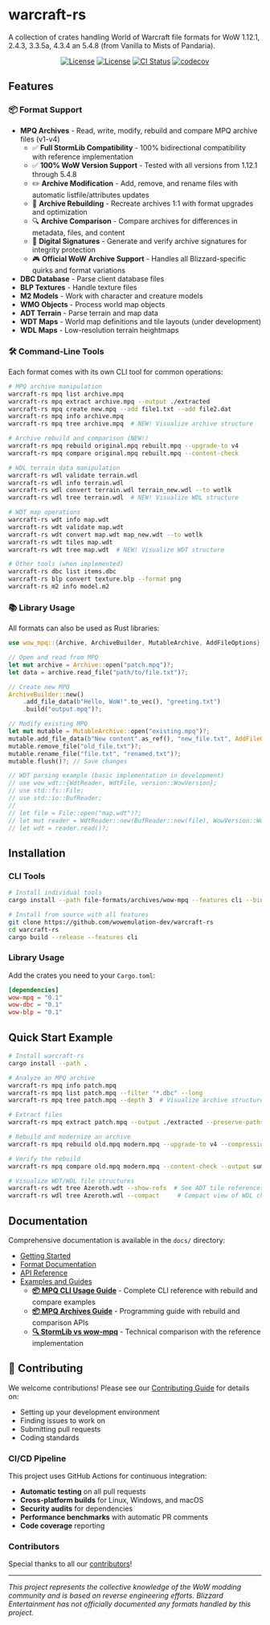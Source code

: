 # warcraft-rs

A collection of crates handling World of Warcraft file formats for WoW 1.12.1,
2.4.3, 3.3.5a, 4.3.4 an 5.4.8 (from Vanilla to Mists of Pandaria).

<div align="center">

[![License](https://img.shields.io/badge/license-Apache--2.0-blue.svg)](LICENSE-APACHE)
[![License](https://img.shields.io/badge/license-MIT-blue.svg)](LICENSE-MIT)
[![CI Status](https://github.com/wowemulation-dev/warcraft-rs/workflows/CI/badge.svg)](https://github.com/wowemulation-dev/warcraft-rs/actions)
[![codecov](https://img.shields.io/codecov/c/github/wowemulation-dev/warcraft-rs?logo=codecov&style=flat-square&token=BAQ8SOKEST&color=C43AC3)](https://codecov.io/gh/wowemulation-dev/warcraft-rs)

</div>

## Features

### 📦 Format Support

- **MPQ Archives** - Read, write, modify, rebuild and compare MPQ archive files (v1-v4)
  - ✅ **Full StormLib Compatibility** - 100% bidirectional compatibility with reference implementation
  - ✅ **100% WoW Version Support** - Tested with all versions from 1.12.1 through 5.4.8
  - ✏️ **Archive Modification** - Add, remove, and rename files with automatic listfile/attributes updates
  - 🔄 **Archive Rebuilding** - Recreate archives 1:1 with format upgrades and optimization
  - 🔍 **Archive Comparison** - Compare archives for differences in metadata, files, and content
  - 🔐 **Digital Signatures** - Generate and verify archive signatures for integrity protection
  - 🎮 **Official WoW Archive Support** - Handles all Blizzard-specific quirks and format variations
- **DBC Database** - Parse client database files
- **BLP Textures** - Handle texture files
- **M2 Models** - Work with character and creature models
- **WMO Objects** - Process world map objects
- **ADT Terrain** - Parse terrain and map data
- **WDT Maps** - World map definitions and tile layouts (under development)
- **WDL Maps** - Low-resolution terrain heightmaps

### 🛠️ Command-Line Tools

Each format comes with its own CLI tool for common operations:

```bash
# MPQ archive manipulation
warcraft-rs mpq list archive.mpq
warcraft-rs mpq extract archive.mpq --output ./extracted
warcraft-rs mpq create new.mpq --add file1.txt --add file2.dat
warcraft-rs mpq info archive.mpq
warcraft-rs mpq tree archive.mpq  # NEW! Visualize archive structure

# Archive rebuild and comparison (NEW!)
warcraft-rs mpq rebuild original.mpq rebuilt.mpq --upgrade-to v4
warcraft-rs mpq compare original.mpq rebuilt.mpq --content-check

# WDL terrain data manipulation
warcraft-rs wdl validate terrain.wdl
warcraft-rs wdl info terrain.wdl
warcraft-rs wdl convert terrain.wdl terrain_new.wdl --to wotlk
warcraft-rs wdl tree terrain.wdl  # NEW! Visualize WDL structure

# WDT map operations
warcraft-rs wdt info map.wdt
warcraft-rs wdt validate map.wdt
warcraft-rs wdt convert map.wdt map_new.wdt --to wotlk
warcraft-rs wdt tiles map.wdt
warcraft-rs wdt tree map.wdt  # NEW! Visualize WDT structure

# Other tools (when implemented)
warcraft-rs dbc list items.dbc
warcraft-rs blp convert texture.blp --format png
warcraft-rs m2 info model.m2
```

### 📚 Library Usage

All formats can also be used as Rust libraries:

```rust
use wow_mpq::{Archive, ArchiveBuilder, MutableArchive, AddFileOptions};

// Open and read from MPQ
let mut archive = Archive::open("patch.mpq")?;
let data = archive.read_file("path/to/file.txt")?;

// Create new MPQ
ArchiveBuilder::new()
    .add_file_data(b"Hello, WoW!".to_vec(), "greeting.txt")
    .build("output.mpq")?;

// Modify existing MPQ
let mut mutable = MutableArchive::open("existing.mpq")?;
mutable.add_file_data(b"New content".as_ref(), "new_file.txt", AddFileOptions::default())?;
mutable.remove_file("old_file.txt")?;
mutable.rename_file("file.txt", "renamed.txt")?;
mutable.flush()?; // Save changes
```

```rust
// WDT parsing example (basic implementation in development)
// use wow_wdt::{WdtReader, WdtFile, version::WowVersion};
// use std::fs::File;
// use std::io::BufReader;
//
// let file = File::open("map.wdt")?;
// let mut reader = WdtReader::new(BufReader::new(file), WowVersion::WotLK);
// let wdt = reader.read()?;
```

## Installation

### CLI Tools

```bash
# Install individual tools
cargo install --path file-formats/archives/wow-mpq --features cli --bin mpq

# Install from source with all features
git clone https://github.com/wowemulation-dev/warcraft-rs
cd warcraft-rs
cargo build --release --features cli
```

### Library Usage

Add the crates you need to your `Cargo.toml`:

```toml
[dependencies]
wow-mpq = "0.1"
wow-dbc = "0.1"
wow-blp = "0.1"
```

## Quick Start Example

```bash
# Install warcraft-rs
cargo install --path .

# Analyze an MPQ archive
warcraft-rs mpq info patch.mpq
warcraft-rs mpq list patch.mpq --filter "*.dbc" --long
warcraft-rs mpq tree patch.mpq --depth 3  # Visualize archive structure

# Extract files
warcraft-rs mpq extract patch.mpq --output ./extracted --preserve-paths

# Rebuild and modernize an archive
warcraft-rs mpq rebuild old.mpq modern.mpq --upgrade-to v4 --compression lzma

# Verify the rebuild
warcraft-rs mpq compare old.mpq modern.mpq --content-check --output summary

# Visualize WDT/WDL file structures
warcraft-rs wdt tree Azeroth.wdt --show-refs  # See ADT tile references
warcraft-rs wdl tree Azeroth.wdl --compact     # Compact view of WDL chunks
```

## Documentation

Comprehensive documentation is available in the `docs/` directory:

- [Getting Started](docs/getting-started/quick-start.md)
- [Format Documentation](docs/formats/)
- [API Reference](docs/api/)
- [Examples and Guides](docs/guides/)
  - **[📦 MPQ CLI Usage Guide](docs/guides/mpq-cli-usage.md)** - Complete CLI
    reference with rebuild and compare examples
  - **[📦 MPQ Archives Guide](docs/guides/mpq-archives.md)** - Programming guide
    with rebuild and comparison APIs
  - **[🔍 StormLib vs wow-mpq](docs/guides/stormlib-differences.md)** - Technical
    comparison with the reference implementation

## 🤝 Contributing

We welcome contributions! Please see our [Contributing Guide](CONTRIBUTING.md) for
details on:

- Setting up your development environment
- Finding issues to work on
- Submitting pull requests
- Coding standards

### CI/CD Pipeline

This project uses GitHub Actions for continuous integration:

- **Automatic testing** on all pull requests
- **Cross-platform builds** for Linux, Windows, and macOS
- **Security audits** for dependencies
- **Performance benchmarks** with automatic PR comments
- **Code coverage** reporting

### Contributors

Special thanks to all our [contributors](CONTRIBUTORS.md)!

---

*This project represents the collective knowledge of the WoW modding community
and is based on reverse engineering efforts. Blizzard Entertainment has not
officially documented any formats handled by this project.*
